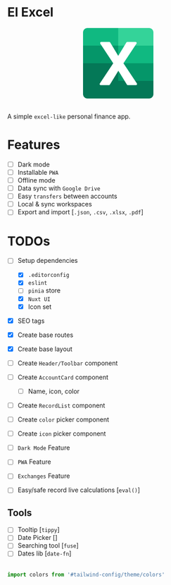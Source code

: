 # El Excel

<img style="margin: 0 auto 32px; width: 160px; display: block" src="./src/public/logo.svg" />

A simple `excel-like` personal finance app.


# Features

- [ ] Dark mode
- [ ] Installable `PWA`
- [ ] Offline mode
- [ ] Data sync with `Google Drive`
- [ ] Easy `transfers` between accounts
- [ ] Local & sync workspaces
- [ ] Export and import [`.json`, `.csv`, `.xlsx`, `.pdf`]

# TODOs

- [ ] Setup dependencies
  - [x] `.editorconfig`
  - [x] `eslint`
  - [ ] `pinia` store
  - [x] `Nuxt UI`
  - [x] Icon set
- [x] SEO tags
- [x] Create base routes
- [x] Create base layout
- [ ] Create `Header/Toolbar` component
- [ ] Create `AccountCard` component
  - [ ] Name, icon, color
- [ ] Create `RecordList` component
- [ ] Create `color` picker component
- [ ] Create `icon` picker component

- [ ] `Dark Mode` Feature
- [ ] `PWA` Feature
- [ ] `Exchanges` Feature
- [ ] Easy/safe record live calculations [`eval()`]

## Tools
- [ ] Tooltip [`tippy`]
- [ ] Date Picker []
- [ ] Searching tool [`fuse`]
- [ ] Dates lib [`date-fn`]

##
```ts
import colors from '#tailwind-config/theme/colors'
```
